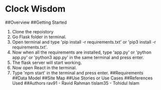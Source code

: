 # Clock Wisdom
##Overview
##Getting Started
1) Clone the repoistory
2) Go Flask folder in terminal.
3) Open terminal and type 'pip install -r requirements.txt' or 'pip3 install -r requirements.txt'.
4) Now when all the requirements are installed, type 'app.py' or 'python app.py' or 'python3 app.py' in the same terminal and press enter.
5) The flask server will start working.
6) Now open React in the terminal.
7) Type 'npm start' in the terminal and press enter.
##Requirements
##Data Model
##Site Map
##Use Stories or Use Cases
##References Used
##Authors
rav91    - Ravid Rahman
tislam35 - Tohidul Islam
